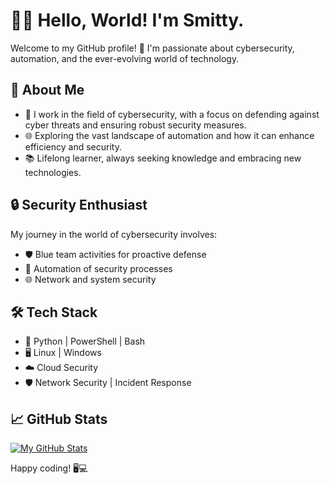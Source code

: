 # 👨‍💻 Hello, World! I'm Smitty.

Welcome to my GitHub profile! 👋 I'm passionate about cybersecurity, automation, and the ever-evolving world of technology.

## 🚀 About Me

- 💼 I work in the field of cybersecurity, with a focus on defending against cyber threats and ensuring robust security measures.
- 🌐 Exploring the vast landscape of automation and how it can enhance efficiency and security.
- 📚 Lifelong learner, always seeking knowledge and embracing new technologies.

## 🔒 Security Enthusiast

My journey in the world of cybersecurity involves:

- 🛡️ Blue team activities for proactive defense
- 🤖 Automation of security processes
- 🌐 Network and system security

## 🛠️ Tech Stack

- 🐍 Python | PowerShell | Bash
- 🖥️ Linux | Windows
- ☁️ Cloud Security
- 🛡️ Network Security | Incident Response

## 📈 GitHub Stats

[![My GitHub Stats](https://github-readme-stats.vercel.app/api?username=Smitty-Puff-Jr&count_private=true&show_icons=true&theme=radical)](https://github.com/anuraghazra/github-readme-stats)

Happy coding! 🖥️💻


<!---
Smitty-Puff-Jr/Smitty-Puff-Jr is a ✨ special ✨ repository because its `README.md` (this file) appears on your GitHub profile.
You can click the Preview link to take a look at your changes.
--->
